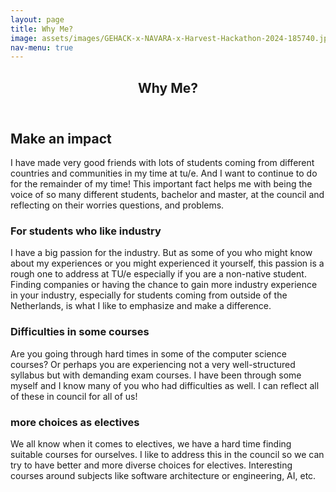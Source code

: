 ```yaml
---
layout: page
title: Why Me?
image: assets/images/GEHACK-x-NAVARA-x-Harvest-Hackathon-2024-185740.jpeg
nav-menu: true
---
```


<!-- Main -->
<div id="main" class="alt">

<!-- One -->
<section id="one">
	<div class="inner">
		<header class="major">
			<h1>Why Me?</h1>
		</header>

<!-- Content -->
<h2 id="content">Make an impact</h2>
<p>I have made very good friends with lots of students coming from different countries and communities in my time at tu/e. And I want to continue to do for the remainder of my time! This important fact helps me with being the voice of so many different students, bachelor and master, at the council and reflecting on their worries questions, and problems.</p>
<div class="row">
	<div class="6u 12u$(small)">
		<h3>For students who like industry</h3>
		<p>I have a big passion for the industry. But as some of you who might know about my experiences or you might experienced it yourself, this passion is a rough one to address at TU/e especially if you are a non-native student. Finding companies or having the chance to gain more industry experience in your industry, especially for students coming from outside of the Netherlands, is what I like to emphasize and make a difference.</p>
	</div>
	<div class="6u$ 12u$(small)">
		<h3>Difficulties in some courses</h3>
		<p>Are you going through hard times in some of the computer science courses? Or perhaps you are experiencing not a very well-structured syllabus but with demanding exam courses. I have been through some myself and I know many of you who had difficulties as well. I can reflect all of these in council for all of us!</p>
	</div>
	<!-- Break -->
	<div class="6u 12u$(small)">
		<h3>more choices as electives</h3>
		<p>We all know when it comes to electives, we have a hard time finding suitable courses for ourselves. I like to address this in the council so we can try to have better and more diverse choices for electives. Interesting courses around subjects like software architecture or engineering, AI, etc.</p>
	</div>
</div>

<!-- Elements -->
